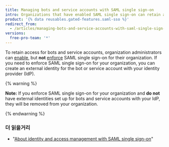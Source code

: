 ```yaml
---
title: Managing bots and service accounts with SAML single sign-on
intro: Organizations that have enabled SAML single sign-on can retain access for bots and service accounts.
product: '{% data reusables.gated-features.saml-sso %}'
redirect_from:
  - /articles/managing-bots-and-service-accounts-with-saml-single-sign-on
versions:
  free-pro-team: '*'
---
```


To retain access for bots and service accounts, organization administrators can [enable](/articles/enabling-and-testing-saml-single-sign-on-for-your-organization), but **not** [enforce](/articles/enforcing-saml-single-sign-on-for-your-organization) SAML single sign-on for their organization. If you need to enforce SAML single sign-on for your organization, you can create an external identity for the bot or service account with your identity provider (IdP).

{% warning %}

**Note:** If you enforce SAML single sign-on for your organization and **do not** have external identities set up for bots and service accounts with your IdP, they will be removed from your organization.

{% endwarning %}

### 더 읽을거리

- "[About identity and access management with SAML single sign-on](/articles/about-identity-and-access-management-with-saml-single-sign-on)"
